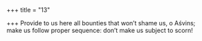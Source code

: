 +++
title = "13"

+++
Provide to us here all bounties that won’t shame us, o Aśvins;  
make us follow proper sequence: don’t make us subject to scorn!  